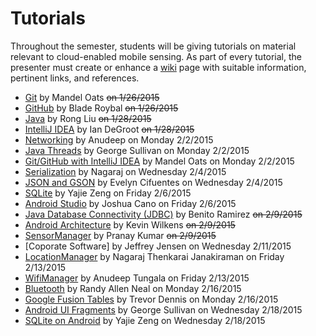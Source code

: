 Tutorials
=========

Throughout the semester, students will be giving tutorials on material relevant to cloud-enabled mobile sensing.
As part of every tutorial, the presenter must create or enhance a [wiki](https://github.com/CourseReps/ECEN489-Spring2015/wiki) page with suitable information, pertinent links, and references.

* [Git](https://github.com/CourseReps/ECEN489-Spring2015/wiki/git) by Mandel Oats ~~on 1/26/2015~~
* [GitHub](https://github.com/CourseReps/ECEN489-Spring2015/wiki/github) by Blade  Roybal ~~on 1/26/2015~~
* [Java](https://github.com/CourseReps/ECEN489-Spring2015/wiki/java) by Rong Liu ~~on 1/28/2015~~
* [IntelliJ IDEA](https://github.com/CourseReps/ECEN489-Spring2015/wiki/intellij) by Ian DeGroot ~~on 1/28/2015~~
* [Networking](https://github.com/CourseReps/ECEN489-Spring2015/wiki/javanet) by Anudeep on Monday 2/2/2015
* [Java Threads](https://github.com/CourseReps/ECEN489-Spring2015/wiki/threads) by George Sullivan on Monday 2/2/2015
* [Git/GitHub with IntelliJ IDEA](https://github.com/CourseReps/ECEN489-Spring2015/wiki/gitidea) by Mandel Oats on Monday 2/2/2015
* [Serialization](https://github.com/CourseReps/ECEN489-Spring2015/wiki/serialization) by Nagaraj on Wednesday 2/4/2015
* [JSON and GSON](https://github.com/CourseReps/ECEN489-Spring2015/wiki/json) by Evelyn Cifuentes on Wednesday 2/4/2015
* [SQLite](https://github.com/CourseReps/ECEN489-Spring2015/wiki/sqlite) by Yajie Zeng on Friday 2/6/2015
* [Android Studio](https://github.com/CourseReps/ECEN489-Spring2015/wiki/androidstudio) by Joshua Cano on Friday 2/6/2015
* [Java Database Connectivity (JDBC)](https://github.com/CourseReps/ECEN489-Spring2015/wiki/jdbc) by Benito Ramirez ~~on 2/9/2015~~
* [Android Architecture](https://github.com/CourseReps/ECEN489-Spring2015/wiki/android) by Kevin Wilkens ~~on 2/9/2015~~
* [SensorManager](https://github.com/CourseReps/ECEN489-Spring2015/wiki/sensor) by Pranay Kumar ~~on 2/9/2015~~
* [Coporate Software] by Jeffrey Jensen on Wednesday 2/11/2015
* [LocationManager](https://github.com/CourseReps/ECEN489-Spring2015/wiki/location) by Nagaraj Thenkarai Janakiraman on Friday 2/13/2015
* [WifiManager](https://github.com/CourseReps/ECEN489-Spring2015/wiki/wifi) by Anudeep Tungala on Friday 2/13/2015
* [Bluetooth](https://github.com/CourseReps/ECEN489-Spring2015/wiki/bluetooth) by Randy Allen Neal on Monday 2/16/2015 
* [Google Fusion Tables](https://github.com/CourseReps/ECEN489-Spring2015/wiki/fusiontables) by Trevor Dennis on Monday 2/16/2015
* [Android UI Fragments](https://github.com/CourseReps/ECEN489-Spring2015/wiki/fragments) by George Sullivan on Wednesday 2/18/2015
* [SQLite on Android](https://github.com/CourseReps/ECEN489-Spring2015/wiki/sqliteandroid) by Yajie Zeng on Wednesday 2/18/2015
